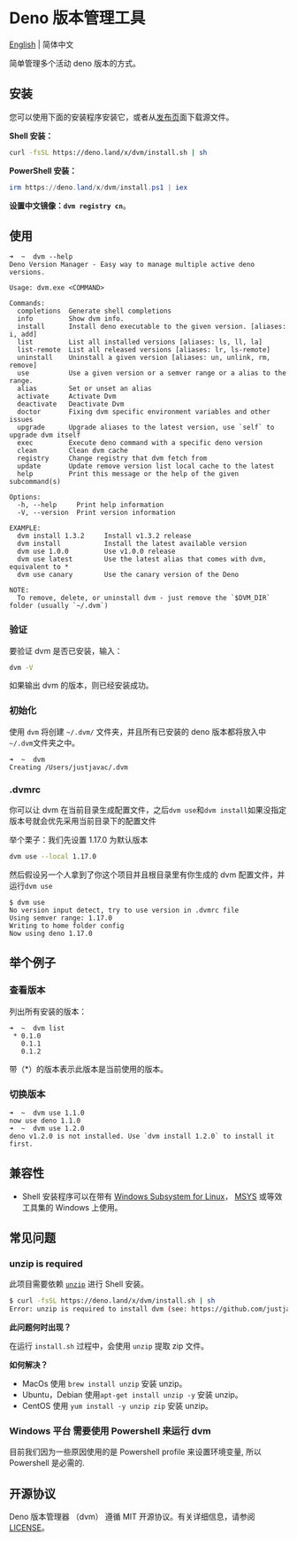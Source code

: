 # Deno 版本管理工具

[English](https://github.com/qiuquanwu/dvm/) | 简体中文

简单管理多个活动 deno 版本的方式。

## 安装

您可以使用下面的安装程序安装它，或者从[发布页](https://github.com/justjavac/dvm/releases)面下载源文件。

**Shell 安装：**

```sh
curl -fsSL https://deno.land/x/dvm/install.sh | sh
```

**PowerShell 安装：**

```powershell
irm https://deno.land/x/dvm/install.ps1 | iex
```

**设置中文镜像：`dvm registry cn`**。

## 使用

```console
➜  ~  dvm --help
Deno Version Manager - Easy way to manage multiple active deno versions.

Usage: dvm.exe <COMMAND>

Commands:
  completions  Generate shell completions
  info         Show dvm info.
  install      Install deno executable to the given version. [aliases: i, add]
  list         List all installed versions [aliases: ls, ll, la]
  list-remote  List all released versions [aliases: lr, ls-remote]
  uninstall    Uninstall a given version [aliases: un, unlink, rm, remove]
  use          Use a given version or a semver range or a alias to the range.
  alias        Set or unset an alias
  activate     Activate Dvm
  deactivate   Deactivate Dvm
  doctor       Fixing dvm specific environment variables and other issues
  upgrade      Upgrade aliases to the latest version, use `self` to upgrade dvm itself
  exec         Execute deno command with a specific deno version
  clean        Clean dvm cache
  registry     Change registry that dvm fetch from
  update       Update remove version list local cache to the latest
  help         Print this message or the help of the given subcommand(s)

Options:
  -h, --help     Print help information
  -V, --version  Print version information

EXAMPLE:
  dvm install 1.3.2     Install v1.3.2 release
  dvm install           Install the latest available version
  dvm use 1.0.0         Use v1.0.0 release
  dvm use latest        Use the latest alias that comes with dvm, equivalent to *
  dvm use canary        Use the canary version of the Deno

NOTE:
  To remove, delete, or uninstall dvm - just remove the `$DVM_DIR` folder (usually `~/.dvm`)
```

### 验证

要验证 dvm 是否已安装，输入：

```bash
dvm -V
```

如果输出 dvm 的版本，则已经安装成功。

### 初始化

使用 `dvm` 将创建 `~/.dvm/` 文件夹，并且所有已安装的 deno 版本都将放入中 `~/.dvm`文件夹之中。

```
➜  ~  dvm
Creating /Users/justjavac/.dvm
```

### .dvmrc

你可以让 dvm 在当前目录生成配置文件，之后`dvm use`和`dvm install`如果没指定版本号就会优先采用当前目录下的配置文件

举个栗子：我们先设置 1.17.0 为默认版本

```bash
dvm use --local 1.17.0
```

然后假设另一个人拿到了你这个项目并且根目录里有你生成的 dvm 配置文件，并运行`dvm use`

```plain
$ dvm use
No version input detect, try to use version in .dvmrc file
Using semver range: 1.17.0
Writing to home folder config
Now using deno 1.17.0
```

## 举个例子

### 查看版本

列出所有安装的版本：

```
➜  ~  dvm list
 * 0.1.0
   0.1.1
   0.1.2
```

带（\*）的版本表示此版本是当前使用的版本。

### 切换版本

```
➜  ~  dvm use 1.1.0
now use deno 1.1.0
➜  ~  dvm use 1.2.0
deno v1.2.0 is not installed. Use `dvm install 1.2.0` to install it first.
```

## 兼容性

- Shell 安装程序可以在带有
  [Windows Subsystem for Linux](https://docs.microsoft.com/en-us/windows/wsl/about)，
  [MSYS](https://www.msys2.org) 或等效工具集的 Windows 上使用。

## 常见问题

### unzip is required

此项目需要依赖 [`unzip`](https://linux.die.net/man/1/unzip) 进行 Shell 安装。

```sh
$ curl -fsSL https://deno.land/x/dvm/install.sh | sh
Error: unzip is required to install dvm (see: https://github.com/justjavac/dvm#unzip-is-required).
```

**此问题何时出现？**

在运行 `install.sh` 过程中，会使用 `unzip` 提取 zip 文件。

**如何解决？**

- MacOs 使用 `brew install unzip` 安装 unzip。
- Ubuntu，Debian 使用`apt-get install unzip -y` 安装 unzip。
- CentOS 使用 `yum install -y unzip zip` 安装 unzip。

### Windows 平台 需要使用 Powershell 来运行 dvm

目前我们因为一些原因使用的是 Powershell profile 来设置环境变量, 所以 Powershell 是必需的.

## 开源协议

Deno 版本管理器 （dvm） 遵循 MIT 开源协议。有关详细信息，请参阅 [LICENSE](./LICENSE)。
